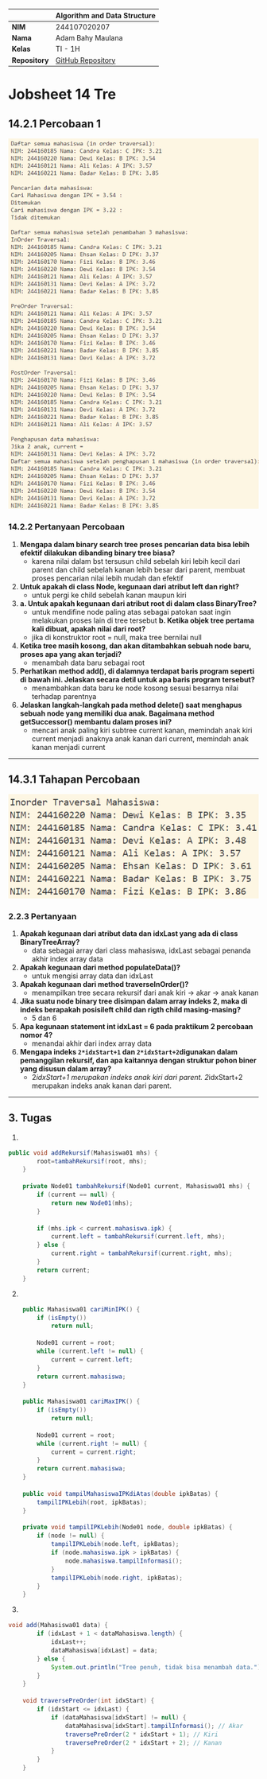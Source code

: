 |                | Algorithm and Data Structure                                                  |
| -------------- | ----------------------------------------------------------------------------- |
| **NIM**        | 244107020207                                                                  |
| **Nama**       | Adam Bahy Maulana                                                             |
| **Kelas**      | TI - 1H                                                                       |
| **Repository** | [GitHub Repository](https://github.com/adambahyn/01_AdamBahyMaulana_PRAKALSD) |

# Jobsheet 14 Tre

## 14.2.1 Percobaan 1

![Screenshot](1.png)

### **14.2.2 Pertanyaan Percobaan**

1. **Mengapa dalam binary search tree proses pencarian data bisa lebih efektif dilakukan dibanding binary tree biasa?**
   - karena nilai dalam bst tersusun child sebelah kiri lebih kecil dari parent dan child sebelah kanan lebih besar dari parent, membuat proses pencarian nilai lebih mudah dan efektif
2. **Untuk apakah di class Node, kegunaan dari atribut left dan right?**
   - untuk pergi ke child sebelah kanan maupun kiri
3. **a. Untuk apakah kegunaan dari atribut root di dalam class BinaryTree?**
   - untuk mendifine node paling atas sebagai patokan saat ingin melakukan proses lain di tree tersebut
**b. Ketika objek tree pertama kali dibuat, apakah nilai dari root?**
   - jika di konstruktor root = null, maka tree bernilai null
4. **Ketika tree masih kosong, dan akan ditambahkan sebuah node baru, proses apa yang akan terjadi?**
   - menambah data baru sebagai root
5. **Perhatikan method add(), di dalamnya terdapat baris program seperti di bawah ini. Jelaskan secara detil untuk apa baris program tersebut?**
   - menambahkan data baru ke node kosong sesuai besarnya nilai terhadap parentnya
6. **Jelaskan langkah-langkah pada method delete() saat menghapus sebuah node yang memiliki dua anak. Bagaimana method getSuccessor() membantu dalam proses ini?**
   - mencari anak paling kiri subtree current kanan, memindah anak kiri current menjadi anaknya anak kanan dari current, memindah anak kanan menjadi current
---

## 14.3.1 Tahapan Percobaan

![Screenshot](2.png)

### **2.2.3 Pertanyaan**

1. **Apakah kegunaan dari atribut data dan idxLast yang ada di class BinaryTreeArray?**
   - data sebagai array dari class mahasiswa, idxLast sebagai penanda akhir index array data
2. **Apakah kegunaan dari method populateData()?**
   - untuk mengisi array data dan idxLast
2. **Apakah kegunaan dari method traverseInOrder()?**
   - menampilkan tree secara rekursif dari anak kiri -> akar -> anak kanan
2. **Jika suatu node binary tree disimpan dalam array indeks 2, maka di indeks berapakah posisileft child dan rigth child masing-masing?**
   - 5 dan 6
2. **Apa kegunaan statement int idxLast = 6 pada praktikum 2 percobaan nomor 4?**
   - menandai akhir dari index array data
2. **Mengapa indeks `2*idxStart+1` dan `2*idxStart+2`digunakan dalam pemanggilan rekursif, dan apa kaitannya dengan struktur pohon biner yang disusun dalam array?**
   - 2*idxStart+1 merupakan indeks anak kiri dari parent.
   2*idxStart+2 merupakan indeks anak kanan dari parent.




---

## 3. Tugas
1. 
```java
public void addRekursif(Mahasiswa01 mhs) {
        root=tambahRekursif(root, mhs);
    }

    private Node01 tambahRekursif(Node01 current, Mahasiswa01 mhs) {
        if (current == null) {
            return new Node01(mhs);
        }

        if (mhs.ipk < current.mahasiswa.ipk) {
            current.left = tambahRekursif(current.left, mhs);
        } else {
            current.right = tambahRekursif(current.right, mhs);
        }
        return current;
    }
```
2. 
```java
    public Mahasiswa01 cariMinIPK() {
        if (isEmpty())
            return null;

        Node01 current = root;
        while (current.left != null) {
            current = current.left;
        }
        return current.mahasiswa;
    }

    public Mahasiswa01 cariMaxIPK() {
        if (isEmpty())
            return null;

        Node01 current = root;
        while (current.right != null) {
            current = current.right;
        }
        return current.mahasiswa;
    }

    public void tampilMahasiswaIPKdiAtas(double ipkBatas) {
        tampilIPKLebih(root, ipkBatas);
    }

    private void tampilIPKLebih(Node01 node, double ipkBatas) {
        if (node != null) {
            tampilIPKLebih(node.left, ipkBatas);
            if (node.mahasiswa.ipk > ipkBatas) {
                node.mahasiswa.tampilInformasi();
            }
            tampilIPKLebih(node.right, ipkBatas);
        }
    }

```
3. 
```java
void add(Mahasiswa01 data) {
        if (idxLast + 1 < dataMahasiswa.length) {
            idxLast++;
            dataMahasiswa[idxLast] = data;
        } else {
            System.out.println("Tree penuh, tidak bisa menambah data.");
        }
    }

    void traversePreOrder(int idxStart) {
        if (idxStart <= idxLast) {
            if (dataMahasiswa[idxStart] != null) {
                dataMahasiswa[idxStart].tampilInformasi(); // Akar
                traversePreOrder(2 * idxStart + 1); // Kiri
                traversePreOrder(2 * idxStart + 2); // Kanan
            }
        }
    }

```

